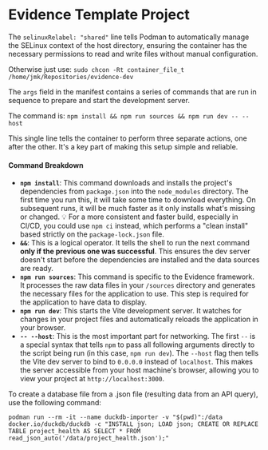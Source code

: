 # Evidence Template Project


The `selinuxRelabel: "shared"` line tells Podman to automatically manage the SELinux context of the host directory, ensuring the container has the necessary permissions to read and write files without manual configuration.

Otherwise just use: `sudo chcon -Rt container_file_t /home/jmk/Repositories/evidence-dev`


The `args` field in the manifest contains a series of commands that are run in sequence to prepare and start the development server.

The command is:
`npm install && npm run sources && npm run dev -- --host`

This single line tells the container to perform three separate actions, one after the other. It's a key part of making this setup simple and reliable. 

#### Command Breakdown

- **`npm install`**: This command downloads and installs the project's dependencies from `package.json` into the `node_modules` directory. The first time you run this, it will take some time to download everything. On subsequent runs, it will be much faster as it only installs what's missing or changed. 💡 For a more consistent and faster build, especially in CI/CD, you could use `npm ci` instead, which performs a "clean install" based strictly on the `package-lock.json` file.
- **`&&`**: This is a logical operator. It tells the shell to run the next command **only if the previous one was successful**. This ensures the dev server doesn't start before the dependencies are installed and the data sources are ready.
- **`npm run sources`**: This command is specific to the Evidence framework. It processes the raw data files in your `/sources` directory and generates the necessary files for the application to use. This step is required for the application to have data to display.
- **`npm run dev`**: This starts the Vite development server. It watches for changes in your project files and automatically reloads the application in your browser.
- **`-- --host`**: This is the most important part for networking. The first `--` is a special syntax that tells `npm` to pass all following arguments directly to the script being run (in this case, `npm run dev`). The `--host` flag then tells the Vite dev server to bind to `0.0.0.0` instead of `localhost`. This makes the server accessible from your host machine's browser, allowing you to view your project at `http://localhost:3000`.

To create a database file from a .json file (resulting data from an API query), use the following command:

`podman run --rm -it --name duckdb-importer -v "$(pwd)":/data docker.io/duckdb/duckdb -c "INSTALL json; LOAD json; CREATE OR REPLACE TABLE project_health AS SELECT * FROM read_json_auto('/data/project_health.json');"`